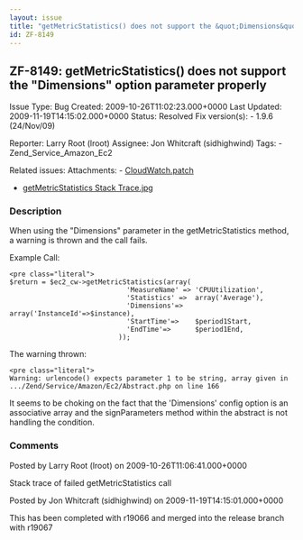 ```yaml
---
layout: issue
title: "getMetricStatistics() does not support the &quot;Dimensions&quot; option parameter properly"
id: ZF-8149
---
```


ZF-8149: getMetricStatistics() does not support the "Dimensions" option parameter properly
------------------------------------------------------------------------------------------

 Issue Type: Bug Created: 2009-10-26T11:02:23.000+0000 Last Updated: 2009-11-19T14:15:02.000+0000 Status: Resolved Fix version(s): - 1.9.6 (24/Nov/09)
 
 Reporter:  Larry Root (lroot)  Assignee:  Jon Whitcraft (sidhighwind)  Tags: - Zend\_Service\_Amazon\_Ec2
 
 Related issues: 
 Attachments: - [CloudWatch.patch](/issues/secure/attachment/12335/CloudWatch.patch)
- [getMetricStatistics Stack Trace.jpg](/issues/secure/attachment/12334/getMetricStatistics+Stack+Trace.jpg)
 
### Description

When using the "Dimensions" parameter in the getMetricStatistics method, a warning is thrown and the call fails.

Example Call:

 
    <pre class="literal">
    $return = $ec2_cw->getMetricStatistics(array(
                                 'MeasureName' => 'CPUUtilization',
                                 'Statistics' =>  array('Average'),
                                 'Dimensions'=>   array('InstanceId'=>$instance),
                                 'StartTime'=>    $period1Start,
                                 'EndTime'=>      $period1End,
                               ));


The warning thrown:

 
    <pre class="literal">
    Warning: urlencode() expects parameter 1 to be string, array given in .../Zend/Service/Amazon/Ec2/Abstract.php on line 166


It seems to be choking on the fact that the 'Dimensions' config option is an associative array and the signParameters method within the abstract is not handling the condition.

 

 

### Comments

Posted by Larry Root (lroot) on 2009-10-26T11:06:41.000+0000

Stack trace of failed getMetricStatistics call

 

 

Posted by Jon Whitcraft (sidhighwind) on 2009-11-19T14:15:01.000+0000

This has been completed with r19066 and merged into the release branch with r19067

 

 